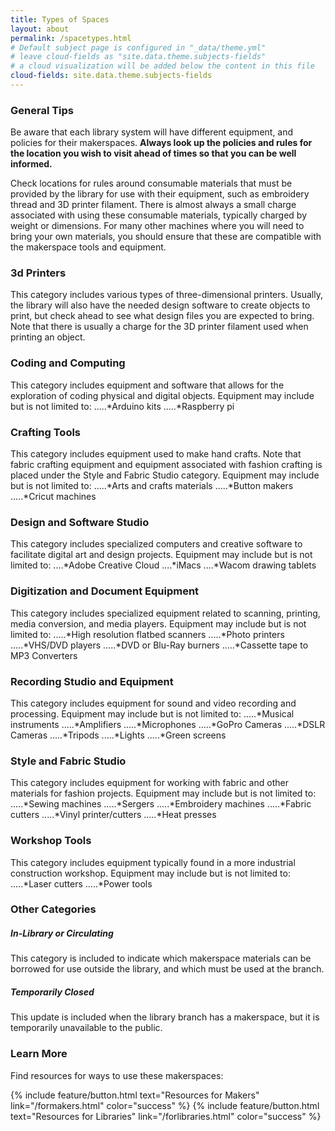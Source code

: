 ```yaml
---
title: Types of Spaces
layout: about
permalink: /spacetypes.html
# Default subject page is configured in "_data/theme.yml"
# leave cloud-fields as "site.data.theme.subjects-fields"
# a cloud visualization will be added below the content in this file
cloud-fields: site.data.theme.subjects-fields
---
```


### General Tips 
Be aware that each library system will have different equipment, and policies for their makerspaces. **Always look up the policies and rules for the location you wish to visit ahead of times so that you can be well informed.** 

Check locations for rules around consumable materials that must be provided by the library for use with their equipment, such as embroidery thread and 3D printer filament. There is almost always a small charge associated with using these consumable materials, typically charged by weight or dimensions. For many other machines where you will need to bring your own materials, you should ensure that these are compatible with the makerspace tools and equipment.  

### 3d Printers 
This category includes various types of three-dimensional printers. Usually, the library will also have the needed design software to create objects to print, but check ahead to see what design files you are expected to bring. Note that there is usually a charge for the 3D printer filament used when printing an object.

### Coding and Computing
This category includes equipment and software that allows for the exploration of coding physical and digital objects. Equipment may include but is not limited to:
.....*Arduino kits
.....*Raspberry pi

### Crafting Tools
This category includes equipment used to make hand crafts. Note that fabric crafting equipment and equipment associated with fashion crafting is placed under the Style and Fabric Studio category. Equipment may include but is not limited to:
.....*Arts and crafts materials
.....*Button makers
.....*Cricut machines

### Design and Software Studio 
This category includes specialized computers and creative software to facilitate digital art and design projects. Equipment may include but is not limited to:
....*Adobe Creative Cloud 
....*iMacs 
....*Wacom drawing tablets 

### Digitization and Document Equipment 
This category includes specialized equipment related to scanning, printing, media conversion, and media players. Equipment may include but is not limited to:
.....*High resolution flatbed scanners
.....*Photo printers
.....*VHS/DVD players
.....*DVD or Blu-Ray burners
.....*Cassette tape to MP3 Converters


### Recording Studio and Equipment 
This category includes equipment for sound and video recording and processing. Equipment may include but is not limited to:
.....*Musical instruments
.....*Amplifiers 
.....*Microphones
.....*GoPro Cameras
.....*DSLR Cameras 
.....*Tripods
.....*Lights
.....*Green screens

### Style and Fabric Studio 
This category includes equipment for working with fabric and other materials for fashion projects. Equipment may include but is not limited to:
.....*Sewing machines
.....*Sergers
.....*Embroidery machines
.....*Fabric cutters
.....*Vinyl printer/cutters
.....*Heat presses

### Workshop Tools 
This category includes equipment typically found in a more industrial construction workshop. Equipment may include but is not limited to:
.....*Laser cutters
.....*Power tools

### Other Categories

##### In-Library or Circulating
This category is included to indicate which makerspace materials can be borrowed for use outside the library, and which must be used at the branch.

##### Temporarily Closed 
This update is included when the library branch has a makerspace, but it is temporarily unavailable to the public. 

### Learn More 
Find resources for ways to use these makerspaces: 

{% include feature/button.html text="Resources for Makers" link="/formakers.html" color="success" %}     {% include feature/button.html text="Resources for Libraries" link="/forlibraries.html" color="success" %}